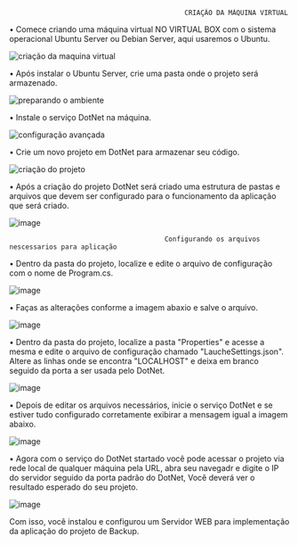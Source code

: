                                                 CRIAÇÃO DA MÁQUINA VIRTUAL
                                                

• Comece criando uma máquina virtual NO VIRTUAL BOX com o sistema operacional Ubuntu Server ou Debian Server, aqui usaremos o Ubuntu.

![criação da maquina virtual](https://github.com/Loback07/Projeto_Gerenciamento_De_Redes/assets/167694546/e175bd10-6e16-47f4-bef9-b82523ae2379)

• Após instalar o Ubuntu Server, crie uma pasta onde o projeto será armazenado.
 
![preparando o ambiente](https://github.com/Loback07/Projeto_Gerenciamento_De_Redes/assets/167694546/95ed61f7-314f-41dd-9da5-4d085010c80e)

• Instale o serviço DotNet na máquina.

![configuração avançada](https://github.com/Loback07/Projeto_Gerenciamento_De_Redes/assets/167694546/e24c8c3e-fa09-4abd-a634-f2c3d451a0c9)

• Crie um novo projeto em DotNet para armazenar seu código.
   
![criação do projeto](https://github.com/Loback07/Projeto_Gerenciamento_De_Redes/assets/167694546/aa04e34c-5211-4dd9-bcc7-b26e750a58cf)

• Após a criação do projeto DotNet será criado uma estrutura de pastas e arquivos que devem ser configurado para o funcionamento da aplicação que será criado.

![image](https://github.com/Loback07/Projeto_Gerenciamento_De_Redes/assets/167694546/73440532-0f5d-4d69-8898-7cae42977c4b)



                                           Configurando os arquivos nescessarios para aplicação


• Dentro da pasta do projeto, localize e edite o arquivo de configuração com o nome de Program.cs.

![image](https://github.com/Loback07/Projeto_Gerenciamento_De_Redes/assets/167694546/f9c7c3ad-c1fc-40f3-865e-4391a546c962)

• Faças as alterações conforme a imagem abaxio e salve o arquivo.

![image](https://github.com/Loback07/Projeto_Gerenciamento_De_Redes/assets/167694546/7f56439b-4613-4de6-afe6-c4ea5a0edc3c)

• Dentro da pasta do projeto, localize a pasta "Properties" e acesse a mesma e edite o arquivo de configuração chamado "LaucheSettings.json".
Altere as linhas onde se encontra "LOCALHOST" e deixa em branco seguido da porta a ser usada pelo DotNet.

![image](https://github.com/Loback07/Projeto_Gerenciamento_De_Redes/assets/167694546/6fc7f2d5-1cb5-403c-9b2b-7cf2c6744983)

• Depois de editar os arquivos necessários, inicie o serviço DotNet e se estiver tudo configurado corretamente exibirar a mensagem igual a imagem abaixo.

![image](https://github.com/Loback07/Projeto_Gerenciamento_De_Redes/assets/167694546/8145078d-f42f-4762-b106-46191b533632)

• Agora com o serviço do DotNet startado você pode acessar o projeto via rede local de qualquer máquina pela URL, abra seu navegadr e digite o IP do servidor seguido da porta padrão do DotNet, Você deverá ver o resultado esperado do seu projeto.

![image](https://github.com/Loback07/Projeto_Gerenciamento_De_Redes/assets/167694546/3c798198-59ae-456c-b75e-758ecc46fc42)

Com isso, você instalou e configurou um Servidor WEB para implementação da aplicação do projeto de Backup. 
